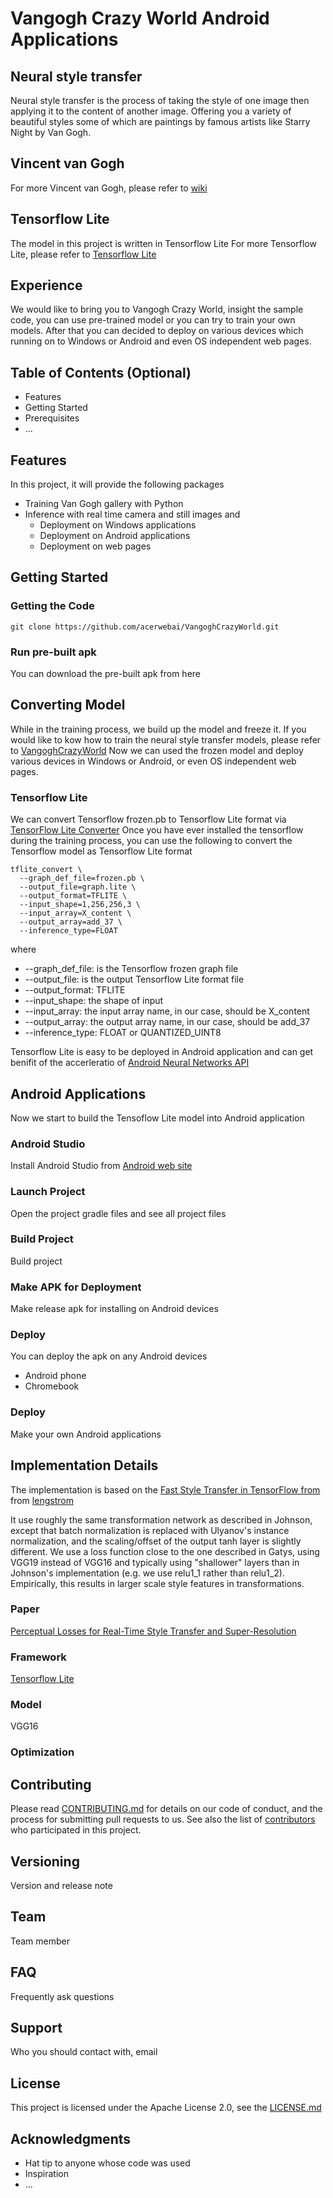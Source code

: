 # Vangogh Crazy World Android Applications

## Neural style transfer

Neural style transfer is the process of taking the style of one image then applying it to the content of another image.
Offering you a variety of beautiful styles some of which are paintings by famous artists like Starry Night by Van Gogh.


## Vincent van Gogh
For more Vincent van Gogh, please refer to [wiki](https://en.wikipedia.org/wiki/Vincent_van_Gogh)

## Tensorflow Lite
The model in this project is written in Tensorflow Lite
For more Tensorflow Lite, please refer to [Tensorflow Lite](https://www.tensorflow.org/lite/)


## Experience

We would like to bring you to Vangogh Crazy World, insight the sample code, you can use pre-trained model or you can try to train your own models.
After that you can decided to deploy on various devices which running on to Windows or Android and even OS independent web pages.

## Table of Contents (Optional)

* Features
* Getting Started
* Prerequisites
* ...

## Features

In this project, it will provide the following packages
* Training Van Gogh gallery with Python
* Inference with real time camera and still images and 
  * Deployment on Windows applications
  * Deployment on Android applications
  * Deployment on web pages


## Getting Started


### Getting the Code

```
git clone https://github.com/acerwebai/VangoghCrazyWorld.git
```

### Run pre-built apk
You can download the pre-built apk from here


## Converting Model

While in the training process, we build up the model and freeze it.
If you would like to kow how to train the neural style transfer models, please refer to [VangoghCrazyWorld](https://github.com/acerwebai/VangoghCrazyWorld)
Now we can used the frozen model and deploy various devices in Windows or Android, or even OS independent web pages.

### Tensorflow Lite

We can convert Tensorflow frozen.pb to Tensorflow Lite format via [TensorFlow Lite Converter](https://www.tensorflow.org/lite/convert/)
Once you have ever installed the tensorflow during the training process, you can use the following to convert the Tensorflow model as Tensorflow Lite format

```
tflite_convert \
  --graph_def_file=frozen.pb \
  --output_file=graph.lite \
  --output_format=TFLITE \
  --input_shape=1,256,256,3 \
  --input_array=X_content \
  --output_array=add_37 \
  --inference_type=FLOAT 
```

where
* --graph_def_file: is the Tensorflow frozen graph file
* --output_file: is the output Tensorflow Lite format file
* --output_format: TFLITE
* --input_shape: the shape of input
* --input_array: the input array name, in our case, should be X_content
* --output_array: the output array name, in our case, should be add_37
* --inference_type: FLOAT or QUANTIZED_UINT8

Tensorflow Lite is easy to be deployed in Android application and can get benifit of the accerleratio of [Android Neural Networks API](https://developer.android.com/ndk/guides/neuralnetworks/)

## Android Applications

Now we start to build the Tensoflow Lite model into Android application

### Android Studio

Install Android Studio from [Android web site](https://developer.android.com/studio/)

### Launch Project

Open the project gradle files and see all project files

### Build Project

Build project

### Make APK for Deployment

Make release apk for installing on Android devices

### Deploy

You can deploy the apk on any Android devices

* Android phone
* Chromebook


### Deploy

Make your own Android applications



## Implementation Details
The implementation is based on the [Fast Style Transfer in TensorFlow from ](https://github.com/lengstrom/fast-style-transfer) from [lengstrom](https://github.com/lengstrom/fast-style-transfer/commits?author=lengstrom)

It use roughly the same transformation network as described in Johnson, except that batch normalization is replaced with Ulyanov's instance normalization, and the scaling/offset of the output tanh layer is slightly different. We use a loss function close to the one described in Gatys, using VGG19 instead of VGG16 and typically using "shallower" layers than in Johnson's implementation (e.g. we use relu1_1 rather than relu1_2). Empirically, this results in larger scale style features in transformations.

### Paper

[Perceptual Losses for Real-Time Style Transfer and Super-Resolution](https://cs.stanford.edu/people/jcjohns/eccv16/)


### Framework

[Tensorflow Lite](https://www.tensorflow.org/lite/)

### Model

VGG16

### Optimization



## Contributing

Please read [CONTRIBUTING.md](https://gist.github.com/PurpleBooth/b24679402957c63ec426) for details on our code of conduct, and the process for submitting pull requests to us.
See also the list of [contributors](https://github.com/your/project/contributors) who participated in this project.


## Versioning

Version and release note

## Team

Team member

## FAQ

Frequently ask questions

## Support

Who you should contact with, email


## License

This project is licensed under the Apache License 2.0, see the [LICENSE.md](LICENSE)

## Acknowledgments

* Hat tip to anyone whose code was used
* Inspiration
* ...


